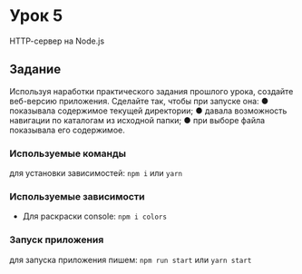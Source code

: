# Урок 5
HTTP-cервер на Node.js

## Задание
Используя наработки практического задания прошлого урока, создайте веб-версию 
приложения. Сделайте так, чтобы при запуске она:
● показывала содержимое текущей директории;
● давала возможность навигации по каталогам из исходной папки;
● при выборе файла показывала его содержимое.

### Используемые команды
для установки зависимостей: `npm i` или `yarn`

### Используемые зависимости
- Для раскраски console: `npm i colors`

### Запуск приложения
для запуска приложения пишем: `npm run start` или `yarn start`
